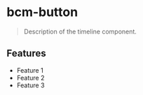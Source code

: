 # bcm-button

> Description of the timeline component.

## Features

* Feature 1
* Feature 2
* Feature 3